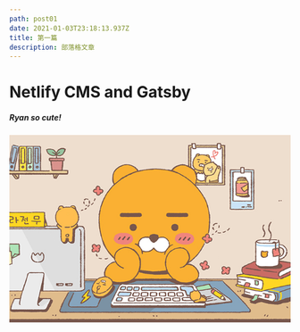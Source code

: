 ```yaml
---
path: post01
date: 2021-01-03T23:18:13.937Z
title: 第一篇
description: 部落格文章
---
```


# Netlify CMS and Gatsby

##### Ryan so cute!

![Ryan](../assets/ryan.jpeg "Hello!")
